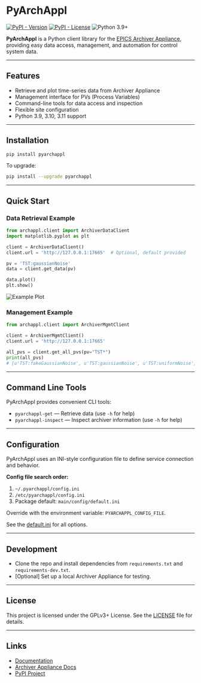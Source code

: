 # PyArchAppl

[![PyPI - Version](https://img.shields.io/pypi/v/PyArchAppl)](https://pypi.org/project/PyArchAppl/)
[![PyPI - License](https://img.shields.io/pypi/l/PyArchAppl)](./LICENSE)
![Python 3.9+](https://img.shields.io/badge/Python-3.9+-blue)

**PyArchAppl** is a Python client library for the [EPICS Archiver Appliance](https://github.com/archiver-appliance/epicsarchiverap), providing easy data access, management, and automation for control system data.

---

## Features

- Retrieve and plot time-series data from Archiver Appliance
- Management interface for PVs (Process Variables)
- Command-line tools for data access and inspection
- Flexible site configuration
- Python 3.9, 3.10, 3.11 support

---

## Installation

```bash
pip install pyarchappl
```

To upgrade:
```bash
pip install --upgrade pyarchappl
```

---

## Quick Start

### Data Retrieval Example

```python
from archappl.client import ArchiverDataClient
import matplotlib.pyplot as plt

client = ArchiverDataClient()
client.url = 'http://127.0.0.1:17665'  # Optional, default provided

pv = 'TST:gaussianNoise'
data = client.get_data(pv)

data.plot()
plt.show()
```
![Example Plot](tests/data_plot1.png?raw=true)

### Management Example

```python
from archappl.client import ArchiverMgmtClient

client = ArchiverMgmtClient()
client.url = 'http://127.0.0.1:17665'

all_pvs = client.get_all_pvs(pv="TST*")
print(all_pvs)
# [u'TST:fakeGaussianNoise', u'TST:gaussianNoise', u'TST:uniformNoise']
```

---

## Command Line Tools

PyArchAppl provides convenient CLI tools:

- `pyarchappl-get` &mdash; Retrieve data (use `-h` for help)
- `pyarchappl-inspect` &mdash; Inspect archiver information (use `-h` for help)

---

## Configuration

PyArchAppl uses an INI-style configuration file to define service connection and behavior.

**Config file search order:**
1. `~/.pyarchappl/config.ini`
2. `/etc/pyarchappl/config.ini`
3. Package default: `main/config/default.ini`

Override with the environment variable: `PYARCHAPPL_CONFIG_FILE`.

See the [default.ini](./main/config/default.ini) for all options.

---

## Development

- Clone the repo and install dependencies from `requirements.txt` and `requirements-dev.txt`.
- [Optional] Set up a local Archiver Appliance for testing.

---

## License

This project is licensed under the GPLv3+ License. See the [LICENSE](./LICENSE) file for details.

---

## Links

- [Documentation](https://zhangt58.github.io/PyArchAppl/)
- [Archiver Appliance Docs](https://epicsarchiver.readthedocs.io/en/latest/)
- [PyPI Project](https://pypi.org/project/PyArchAppl/)